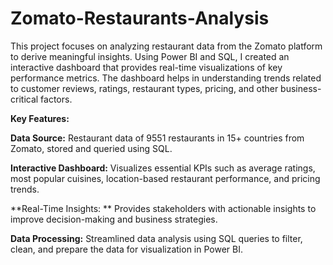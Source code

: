 # Zomato-Restaurants-Analysis

This project focuses on analyzing restaurant data from the Zomato platform to derive meaningful insights. Using Power BI and SQL, I created an interactive dashboard that provides real-time visualizations of key performance metrics. The dashboard helps in understanding trends related to customer reviews, ratings, restaurant types, pricing, and other business-critical factors.

****Key Features:****

**Data Source:**
Restaurant data of 9551 restaurants in 15+ countries from Zomato, stored and queried using SQL.

**Interactive Dashboard:** 
Visualizes essential KPIs such as average ratings, most popular cuisines, location-based restaurant performance, and pricing trends.

**Real-Time Insights: **
Provides stakeholders with actionable insights to improve decision-making and business strategies.

**Data Processing:** 
Streamlined data analysis using SQL queries to filter, clean, and prepare the data for visualization in Power BI.
